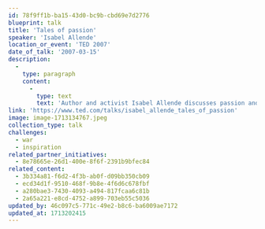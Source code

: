 ```yaml
---
id: 78f9ff1b-ba15-43d0-bc9b-cbd69e7d2776
blueprint: talk
title: 'Tales of passion'
speaker: 'Isabel Allende'
location_or_event: 'TED 2007'
date_of_talk: '2007-03-15'
description:
  -
    type: paragraph
    content:
      -
        type: text
        text: 'Author and activist Isabel Allende discusses passion and the role of women, creativity, and the definition of feminism.'
link: 'https://www.ted.com/talks/isabel_allende_tales_of_passion'
image: image-1713134767.jpeg
collection_type: talk
challenges:
  - war
  - inspiration
related_partner_initiatives:
  - 8e78665e-26d1-400e-8f6f-2391b9bfec84
related_content:
  - 3b334a81-f6d2-4f3b-ab0f-d09bb350cb09
  - ecd34d1f-9510-468f-9b8e-4f6d6c678fbf
  - a280bae3-7430-4093-a494-817fcaa6c81b
  - 2a65a221-e8cd-4752-a899-703eb55c5036
updated_by: 46c097c5-771c-49e2-b8c6-ba6009ae7172
updated_at: 1713202415
---
```

